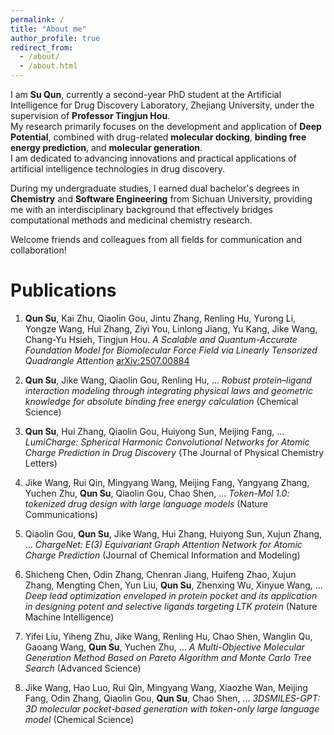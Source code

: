 ```yaml
---
permalink: /
title: "About me"
author_profile: true
redirect_from: 
  - /about/
  - /about.html
---
```


I am **Su Qun**, currently a second-year PhD student at the Artificial Intelligence for Drug Discovery Laboratory, Zhejiang University, under the supervision of **Professor Tingjun Hou**.  
My research primarily focuses on the development and application of **Deep Potential**, combined with drug-related **molecular docking**, **binding free energy prediction**, and **molecular generation**.  
I am dedicated to advancing innovations and practical applications of artificial intelligence technologies in drug discovery.

During my undergraduate studies, I earned dual bachelor's degrees in **Chemistry** and **Software Engineering** from Sichuan University, providing me with an interdisciplinary background that effectively bridges computational methods and medicinal chemistry research.

Welcome friends and colleagues from all fields for communication and collaboration!

# Publications

1. **Qun Su**, Kai Zhu, Qiaolin Gou, Jintu Zhang, Renling Hu, Yurong Li, Yongze Wang, Hui Zhang, Ziyi You, Linlong Jiang, Yu Kang, Jike Wang, Chang-Yu Hsieh, Tingjun Hou.  *A Scalable and Quantum-Accurate Foundation Model for Biomolecular Force Field via Linearly Tensorized Quadrangle Attention*  [arXiv:2507.00884](https://arxiv.org/abs/2507.00884)

2. **Qun Su**, Jike Wang, Qiaolin Gou, Renling Hu, ...  *Robust protein–ligand interaction modeling through integrating physical laws and geometric knowledge for absolute binding free energy calculation* (Chemical Science)

3. **Qun Su**, Hui Zhang, Qiaolin Gou, Huiyong Sun, Meijing Fang, ...  *LumiCharge: Spherical Harmonic Convolutional Networks for Atomic Charge Prediction in Drug Discovery* (The Journal of Physical Chemistry Letters)

4. Jike Wang, Rui Qin, Mingyang Wang, Meijing Fang, Yangyang Zhang, Yuchen Zhu, **Qun Su**, Qiaolin Gou, Chao Shen, ...  *Token-Mol 1.0: tokenized drug design with large language models* (Nature Communications)

5. Qiaolin Gou, **Qun Su**, Jike Wang, Hui Zhang, Huiyong Sun, Xujun Zhang, ...  *ChargeNet: E(3) Equivariant Graph Attention Network for Atomic Charge Prediction* (Journal of Chemical Information and Modeling)

6. Shicheng Chen, Odin Zhang, Chenran Jiang, Huifeng Zhao, Xujun Zhang, Mengting Chen, Yun Liu, **Qun Su**, Zhenxing Wu, Xinyue Wang, ...  *Deep lead optimization enveloped in protein pocket and its application in designing potent and selective ligands targeting LTK protein* (Nature Machine Intelligence)

7. Yifei Liu, Yiheng Zhu, Jike Wang, Renling Hu, Chao Shen, Wanglin Qu, Gaoang Wang, **Qun Su**, Yuchen Zhu, ...  *A Multi-Objective Molecular Generation Method Based on Pareto Algorithm and Monte Carlo Tree Search* (Advanced Science)

8. Jike Wang, Hao Luo, Rui Qin, Mingyang Wang, Xiaozhe Wan, Meijing Fang, Odin Zhang, Qiaolin Gou, **Qun Su**, Chao Shen, ...  *3DSMILES-GPT: 3D molecular pocket-based generation with token-only large language model* (Chemical Science)
